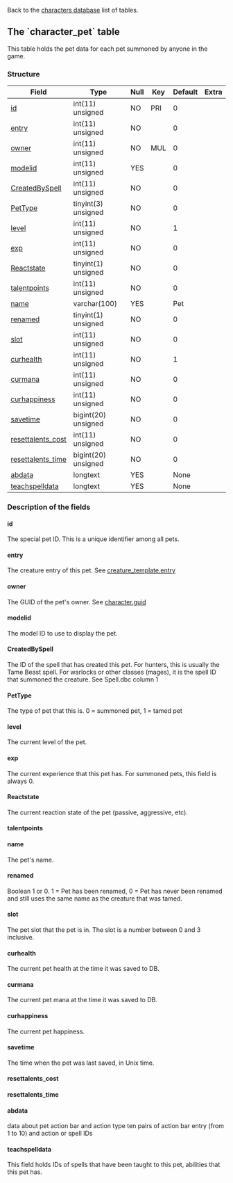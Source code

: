 Back to the [characters database](charactersdb_struct) list of tables.

The \`character\_pet\` table
----------------------------

This table holds the pet data for each pet summoned by anyone in the game.

### Structure

| **Field**                                             | **Type**            | **Null** | **Key** | **Default** | **Extra** |
|-------------------------------------------------------|---------------------|----------|---------|-------------|-----------|
| [id](Character_pet#id)                                | int(11) unsigned    | NO       | PRI     | 0           |           |
| [entry](Character_pet#entry)                          | int(11) unsigned    | NO       |         | 0           |           |
| [owner](Character_pet#owner)                          | int(11) unsigned    | NO       | MUL     | 0           |           |
| [modelid](Character_pet#modelid)                      | int(11) unsigned    | YES      |         | 0           |           |
| [CreatedBySpell](Character_pet#createdbyspell)        | int(11) unsigned    | NO       |         | 0           |           |
| [PetType](Character_pet#pettype)                      | tinyint(3) unsigned | NO       |         | 0           |           |
| [level](Character_pet#level)                          | int(11) unsigned    | NO       |         | 1           |           |
| [exp](Character_pet#exp)                              | int(11) unsigned    | NO       |         | 0           |           |
| [Reactstate](Character_pet#reactstate)                | tinyint(1) unsigned | NO       |         | 0           |           |
| [talentpoints](Character_pet#talentpoints)            | int(11) unsigned    | NO       |         | 0           |           |
| [name](Character_pet#name)                            | varchar(100)        | YES      |         | Pet         |           |
| [renamed](Character_pet#renamed)                      | tinyint(1) unsigned | NO       |         | 0           |           |
| [slot](Character_pet#slot)                            | int(11) unsigned    | NO       |         | 0           |           |
| [curhealth](Character_pet#curhealth)                  | int(11) unsigned    | NO       |         | 1           |           |
| [curmana](Character_pet#curmana)                      | int(11) unsigned    | NO       |         | 0           |           |
| [curhappiness](Character_pet#curhappiness)            | int(11) unsigned    | NO       |         | 0           |           |
| [savetime](Character_pet#savetime)                    | bigint(20) unsigned | NO       |         | 0           |           |
| [resettalents\_cost](Character_pet#resettalents_cost) | int(11) unsigned    | NO       |         | 0           |           |
| [resettalents\_time](Character_pet#resettalents_time) | bigint(20) unsigned | NO       |         | 0           |           |
| [abdata](Character_pet#abdata)                        | longtext            | YES      |         | None        |           |
| [teachspelldata](Character_pet#teachspelldata)        | longtext            | YES      |         | None        |           |

### Description of the fields

#### id

The special pet ID. This is a unique identifier among all pets.

#### entry

The creature entry of this pet. See [creature\_template.entry](creature_template#entry)

#### owner

The GUID of the pet's owner. See [character.guid](character#guid)

#### modelid

The model ID to use to display the pet.

#### CreatedBySpell

The ID of the spell that has created this pet. For hunters, this is usually the Tame Beast spell. For warlocks or other classes (mages), it is the spell ID that summoned the creature. See Spell.dbc column 1

#### PetType

The type of pet that this is. 0 = summoned pet, 1 = tamed pet

#### level

The current level of the pet.

#### exp

The current experience that this pet has. For summoned pets, this field is always 0.

#### Reactstate

The current reaction state of the pet (passive, aggressive, etc).

#### talentpoints

#### name

The pet's name.

#### renamed

Boolean 1 or 0. 1 = Pet has been renamed, 0 = Pet has never been renamed and still uses the same name as the creature that was tamed.

#### slot

The pet slot that the pet is in. The slot is a number between 0 and 3 inclusive.

#### curhealth

The current pet health at the time it was saved to DB.

#### curmana

The current pet mana at the time it was saved to DB.

#### curhappiness

The current pet happiness.

#### savetime

The time when the pet was last saved, in Unix time.

#### resettalents\_cost

#### resettalents\_time

#### abdata

data about pet action bar and action type ten pairs of action bar entry (from 1 to 10) and action or spell IDs

#### teachspelldata

This field holds IDs of spells that have been taught to this pet, abilities that this pet has.
